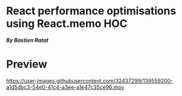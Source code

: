 # React performance optimisations using React.memo HOC
***By Bastien Ratat***

# Preview
https://user-images.githubusercontent.com/32437299/139559200-a1d5dbc3-54e0-41c4-a3ee-a1e47c35ce96.mov

